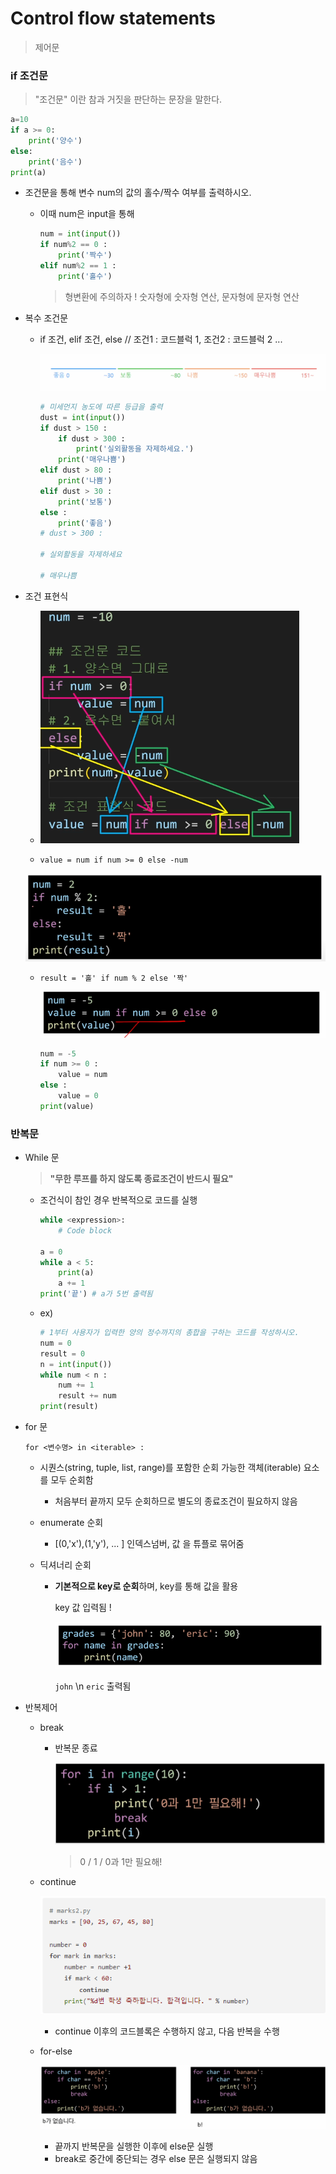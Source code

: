 # Control flow statements

> 제어문



### if 조건문

> "조건문" 이란 참과 거짓을 판단하는 문장을 말한다.

```python
a=10
if a >= 0:
    print('양수')
else:
    print('음수')
print(a)
```

- 조건문을 통해 변수 num의 값의 홀수/짝수 여부를 출력하시오.

  - 이때 num은 input을 통해

    ```python
    num = int(input())
    if num%2 == 0 :
        print('짝수')
    elif num%2 == 1 :
        print('홀수')
    ```

    > 형변환에 주의하자 ! 숫자형에 숫자형 연산, 문자형에 문자형 연산

- 복수 조건문

  - if 조건, elif 조건, else // 조건1 : 코드블럭 1, 조건2 : 코드블럭 2 ...

    ![image-20220712093925942](Control_flow_statements.assets/image-20220712093925942.png)

    ```python
    # 미세먼지 농도에 따른 등급을 출력
    dust = int(input())
    if dust > 150 :
        if dust > 300 :
            print('실외활동을 자제하세요.')
        print('매우나쁨')
    elif dust > 80 :
        print('나쁨')
    elif dust > 30 :
        print('보통')
    else :
        print('좋음')
    # dust > 300 :
    
    # 실외활동을 자제하세요
    
    # 매우나쁨
    
    ```

    

- 조건 표현식

  - ![image-20220712102608377](Control_flow_statements.assets/image-20220712102608377.png)

  - `value = num if num >= 0 else -num`

  ![image-20220712102952153](Control_flow_statements.assets/image-20220712102952153.png)

  - `result = '홀' if num % 2 else '짝' `

    ![image-20220712102819152](Control_flow_statements.assets/image-20220712102819152.png)

    ```python
    num = -5
    if num >= 0 :
        value = num
    else :
        value = 0
    print(value)
    ```

    

### 반복문

- While 문

  > **"무한 루프를 하지 않도록 종료조건이 반드시 필요"**

  - 조건식이 참인 경우 반복적으로 코드를 실행

    ```python
    while <expression>:
        # Code block
        
    a = 0
    while a < 5:
        print(a)
        a += 1
    print('끝') # a가 5번 출력됨
    ```

  - ex) 

    ```python
    # 1부터 사용자가 입력한 양의 정수까지의 총합을 구하는 코드를 작성하시오.
    num = 0
    result = 0
    n = int(input())
    while num < n :
        num += 1
        result += num
    print(result)
    ```

    

- for 문

  `for <변수명> in <iterable> :`

  - 시퀀스(string, tuple, list, range)를 포함한 순회 가능한 객체(iterable) 요소를 모두 순회함

    - 처음부터 끝까지 모두 순회하므로 별도의 종료조건이 필요하지 않음

  - enumerate 순회

    - [(0,'x'),(1,'y'), ... ] 인덱스넘버, 값 을 튜플로 묶어줌

  - 딕셔너리 순회

    - **기본적으로 key로 순회**하며, key를 통해 값을 활용

      key 값 입력됨 ! 

      ![image-20220712112926883](../Notes/0712/0712.assets/image-20220712112926883.png)

      `john` \\n `eric` 출력됨

- 반복제어

  - break 

    - 반복문 종료

      ![image-20220712113725076](../Notes/0712/0712.assets/image-20220712113725076.png)

      > 0 / 1 / 0과 1만 필요해! 

  - continue 

    ![image-20220712181315765](Control_flow_statements.assets/image-20220712181315765.png)

    - continue 이후의 코드블록은 수행하지 않고, 다음 반복을 수행

  - for-else 

    ![image-20220712114358177](../Notes/0712/0712.assets/image-20220712114358177.png)

    - 끝까지 반복문을 실행한 이후에 else문 실행
    - break로 중간에 중단되는 경우 else 문은 실행되지 않음